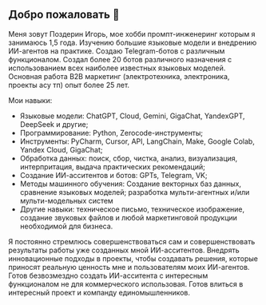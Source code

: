 ## Добро пожаловать 👋

Меня зовут Поздерин Игорь, мое хобби промпт-инженеринг которым я занимаюсь 1,5 года. Изучению большие языковые модели и внедрению ИИ-агентов на практике.
Создаю Telegram-ботов с различным функционалом. Создал более 20 ботов различного назначения с использованием всех наиболее известных языковых моделей.
Основная работа В2В маркетинг (электротехника, электроника, проекты асу тп) опыт более 25 лет.

Мои навыки:
- Языковые модели: ChatGPT, Cloud, Gemini, GigaChat, YandexGPT, DeepSeek и другие;
- Программирование: Python, Zerocode-инструменты;
- Инструменты: PyCharm, Cursor, API, LangChain, Make, Google Colab, Yandex Cloud, GigaChat;
- Обработка данных: поиск, сбор, чистка, анализ, визуализация, интерпритация, выдача практических рекомендаций;
- Создание ИИ-асситентов и ботов: GPTs, Telegram, VK;
- Методы машинного обучения: Создание векторных баз данных, сравнение языковых моделей; разработка мульти-агентных и/или мульти-модельных систем
- Другие навыки: техническое письмо, техническое изображение, создание звуковых файлов и любой маркетинговой продукции необходимой для бизнеса.

Я постоянно стремлюсь совершенствоваться сам и совершенствовать результаты работы уже созданных мной ИИ-асситентов.
Внедрять инновационные подходы в проекты, чтобы создавать решения, которые приносят реальную ценность мне и пользователям моих ИИ-агентов.
Готов безвозмездно создать ИИ-асситента с интересным функционалом не для коммерческого использовая.
Готов влиться в интересный проект и компанду единомышленников.
